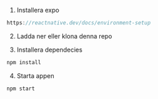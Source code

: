 1. Installera expo 
```js
https://reactnative.dev/docs/environment-setup
```
2. Ladda ner eller klona denna repo

3. Installera dependecies
```js
npm install
```
4. Starta appen
```js
npm start
```

